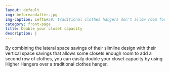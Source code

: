 ```yaml
---
layout: default
img: beforeandafter.jpg
img-caption: Left&#58; traditional clothes hangers don't allow room for second row. Right&#58; Higher Hangers raise clothing enough to allow room for lower rod to increase closet capacity (early prototype pictured).
category: front-page
title: Double your closet capacity
description: |
---
```

By combining the lateral space savings of their slimline design with their vertical space savings that allows some closets enough room to add a second row of clothes, you can easily double your closet capacity by using Higher Hangers over a traditional clothes hanger.